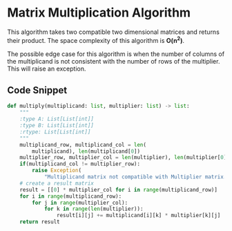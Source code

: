 
# Matrix Multiplication Algorithm
This algorithm takes two compatible two dimensional matrices and returns their product. The space complexity of this algorithm is **O(n<sup>2</sup>)**. 

The possible edge case for this algorithm is when the number of columns of the multiplicand is not consistent with the number of rows of the multiplier. This will raise an exception.

## Code Snippet
```python
def multiply(multiplicand: list, multiplier: list) -> list:
    """
    :type A: List[List[int]]
    :type B: List[List[int]]
    :rtype: List[List[int]]
    """
    multiplicand_row, multiplicand_col = len(
        multiplicand), len(multiplicand[0])
    multiplier_row, multiplier_col = len(multiplier), len(multiplier[0])
    if(multiplicand_col != multiplier_row):
        raise Exception(
            "Multiplicand matrix not compatible with Multiplier matrix.")
    # create a result matrix
    result = [[0] * multiplier_col for i in range(multiplicand_row)]
    for i in range(multiplicand_row):
        for j in range(multiplier_col):
            for k in range(len(multiplier)):
                result[i][j] += multiplicand[i][k] * multiplier[k][j]
    return result
```